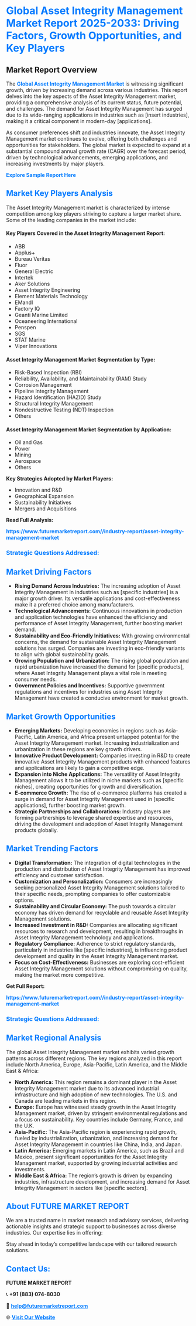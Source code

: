 <h1 style="color: #007BFF;">Global Asset Integrity Management Market Report 2025-2033: Driving Factors, Growth Opportunities, and Key Players</h1>

<section id="overview">
<h2>Market Report Overview</h2>
<p>The <a href="https://www.futuremarketreport.com//industry-report/asset-integrity-management-market" style="color: #007BFF; text-decoration: none;"><strong>Global Asset Integrity Management Market</strong></a> is witnessing significant growth, driven by increasing demand across various industries. This report delves into the key aspects of the Asset Integrity Management market, providing a comprehensive analysis of its current status, future potential, and challenges. The demand for Asset Integrity Management has surged due to its wide-ranging applications in industries such as [insert industries], making it a critical component in modern-day [applications].</p>
<p>As consumer preferences shift and industries innovate, the Asset Integrity Management market continues to evolve, offering both challenges and opportunities for stakeholders. The global market is expected to expand at a substantial compound annual growth rate (CAGR) over the forecast period, driven by technological advancements, emerging applications, and increasing investments by major players.</p>
</section>

<section id="overview">
<p><a href="https://www.futuremarketreport.com//request-sample/reportId=56074" style="color: #007BFF; text-decoration: none;"><strong>Explore Sample Report Here</strong></a></p>
</section>

<section id="key-players">
<h2 style="color: #007BFF;">Market Key Players Analysis</h2>
<p>The Asset Integrity Management market is characterized by intense competition among key players striving to capture a larger market share. Some of the leading companies in the market include:</p>
<h4>Key Players Covered in the Asset Integrity Management Report:</h4>
<ul><li>ABB</li><li>Applus+</li><li>Bureau Veritas</li><li>Fluor</li><li>General Electric</li><li>Intertek</li><li>Aker Solutions</li><li>Asset Integrity Engineering</li><li>Element Materials Technology</li><li>EMandI</li><li>Factory IQ</li><li>Geanti Marine Limited</li><li>Oceaneering International</li><li>Penspen</li><li>SGS</li><li>STAT Marine</li><li>Viper Innovations</li></ul>
<h4>Asset Integrity Management Market Segmentation by Type:</h4>
<ul><li>Risk-Based Inspection (RBI)</li><li>Reliability, Availability, and Maintainability (RAM) Study</li><li>Corrosion Management</li><li>Pipeline Integrity Management</li><li>Hazard Identification (HAZID) Study</li><li>Structural Integrity Management</li><li>Nondestructive Testing (NDT) Inspection</li><li>Others</li></ul>

<h4>Asset Integrity Management Market Segmentation by Application:</h4>
<ul><li>Oil and Gas</li><li>Power</li><li>Mining</li><li>Aerospace</li><li>Others</li></ul>
<p><strong>Key Strategies Adopted by Market Players:</strong></p>
<ul>
<li>Innovation and R&D</li>
<li>Geographical Expansion</li>
<li>Sustainability Initiatives</li>
<li>Mergers and Acquisitions</li>
</ul>
</section>

<section>
<p><strong>Read Full Analysis: </strong></p><a href="https://www.futuremarketreport.com//industry-report/asset-integrity-management-market" style="color: #007BFF; text-decoration: none;"><strong>https://www.futuremarketreport.com//industry-report/asset-integrity-management-market</strong></a>
<h3 style="color: #007BFF;">Strategic Questions Addressed:</h3>
</section>

<section id="driving-factors">
<h2 style="color: #007BFF;">Market Driving Factors</h2>
<ul>
<li><strong>Rising Demand Across Industries:</strong> The increasing adoption of Asset Integrity Management in industries such as [specific industries] is a major growth driver. Its versatile applications and cost-effectiveness make it a preferred choice among manufacturers.</li>
<li><strong>Technological Advancements:</strong> Continuous innovations in production and application technologies have enhanced the efficiency and performance of Asset Integrity Management, further boosting market demand.</li>
<li><strong>Sustainability and Eco-Friendly Initiatives:</strong> With growing environmental concerns, the demand for sustainable Asset Integrity Management solutions has surged. Companies are investing in eco-friendly variants to align with global sustainability goals.</li>
<li><strong>Growing Population and Urbanization:</strong> The rising global population and rapid urbanization have increased the demand for [specific products], where Asset Integrity Management plays a vital role in meeting consumer needs.</li>
<li><strong>Government Policies and Incentives:</strong> Supportive government regulations and incentives for industries using Asset Integrity Management have created a conducive environment for market growth.</li>
</ul>
</section>

<section id="growth-opportunities">
<h2 style="color: #007BFF;">Market Growth Opportunities</h2>
<ul>
<li><strong>Emerging Markets:</strong> Developing economies in regions such as Asia-Pacific, Latin America, and Africa present untapped potential for the Asset Integrity Management market. Increasing industrialization and urbanization in these regions are key growth drivers.</li>
<li><strong>Innovative Product Development:</strong> Companies investing in R&D to create innovative Asset Integrity Management products with enhanced features and applications are likely to gain a competitive edge.</li>
<li><strong>Expansion into Niche Applications:</strong> The versatility of Asset Integrity Management allows it to be utilized in niche markets such as [specific niches], creating opportunities for growth and diversification.</li>
<li><strong>E-commerce Growth:</strong> The rise of e-commerce platforms has created a surge in demand for Asset Integrity Management used in [specific applications], further boosting market growth.</li>
<li><strong>Strategic Partnerships and Collaborations:</strong> Industry players are forming partnerships to leverage shared expertise and resources, driving the development and adoption of Asset Integrity Management products globally.</li>
</ul>
</section>

<section id="trending-factors">
<h2 style="color: #007BFF;">Market Trending Factors</h2>
<ul>
<li><strong>Digital Transformation:</strong> The integration of digital technologies in the production and distribution of Asset Integrity Management has improved efficiency and customer satisfaction.</li>
<li><strong>Customization and Personalization:</strong> Consumers are increasingly seeking personalized Asset Integrity Management solutions tailored to their specific needs, prompting companies to offer customizable options.</li>
<li><strong>Sustainability and Circular Economy:</strong> The push towards a circular economy has driven demand for recyclable and reusable Asset Integrity Management solutions.</li>
<li><strong>Increased Investment in R&D:</strong> Companies are allocating significant resources to research and development, resulting in breakthroughs in Asset Integrity Management technology and applications.</li>
<li><strong>Regulatory Compliance:</strong> Adherence to strict regulatory standards, particularly in industries like [specific industries], is influencing product development and quality in the Asset Integrity Management market.</li>
<li><strong>Focus on Cost-Effectiveness:</strong> Businesses are exploring cost-efficient Asset Integrity Management solutions without compromising on quality, making the market more competitive.</li>
</ul>
</section>

<section>
<p><strong>Get Full Report: </strong></p><a href="https://www.futuremarketreport.com//industry-report/asset-integrity-management-market" style="color: #007BFF; text-decoration: none;"><strong>https://www.futuremarketreport.com//industry-report/asset-integrity-management-market</strong></a>
<h3 style="color: #007BFF;">Strategic Questions Addressed:</h3>
</section>


<section id="regional-analysis">
<h2 style="color: #007BFF;">Market Regional Analysis</h2>
<p>The global Asset Integrity Management market exhibits varied growth patterns across different regions. The key regions analyzed in this report include North America, Europe, Asia-Pacific, Latin America, and the Middle East & Africa:</p>
<ul>
<li><strong>North America:</strong> This region remains a dominant player in the Asset Integrity Management market due to its advanced industrial infrastructure and high adoption of new technologies. The U.S. and Canada are leading markets in this region.</li>
<li><strong>Europe:</strong> Europe has witnessed steady growth in the Asset Integrity Management market, driven by stringent environmental regulations and a focus on sustainability. Key countries include Germany, France, and the U.K.</li>
<li><strong>Asia-Pacific:</strong> The Asia-Pacific region is experiencing rapid growth, fueled by industrialization, urbanization, and increasing demand for Asset Integrity Management in countries like China, India, and Japan.</li>
<li><strong>Latin America:</strong> Emerging markets in Latin America, such as Brazil and Mexico, present significant opportunities for the Asset Integrity Management market, supported by growing industrial activities and investments.</li>
<li><strong>Middle East & Africa:</strong> The region’s growth is driven by expanding industries, infrastructure development, and increasing demand for Asset Integrity Management in sectors like [specific sectors].</li>
</ul>
</section>

<footer>
<h2 style="color: #007BFF;">About FUTURE MARKET REPORT</h2>
<p>We are a trusted name in market research and advisory services, delivering actionable insights and strategic support to businesses across diverse industries. Our expertise lies in offering:</p>

<p>Stay ahead in today’s competitive landscape with our tailored research solutions.</p>

<h2 style="color: #007BFF;">Contact Us:</h2>
<p><strong>FUTURE MARKET REPORT</strong></p>
<p>📞 <strong>+91 (883) 074-8030</strong></p>
<p>📧 <strong><a href="mailto:help@futuremarketreport.com" style="color: #007BFF;">help@futuremarketreport.com</a></strong></p>
<p>🌐 <strong><a href="https://www.futuremarketreport.com/" style="color: #007BFF;">Visit Our Website</a></strong></p>
</footer>